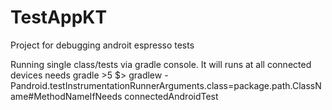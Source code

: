 # TestAppKT
Project for debugging androit espresso tests

Running single class/tests via gradle console. It will runs at all connected devices
needs gradle >5 
$> gradlew -Pandroid.testInstrumentationRunnerArguments.class=package.path.ClassName#MethodNameIfNeeds connectedAndroidTest
